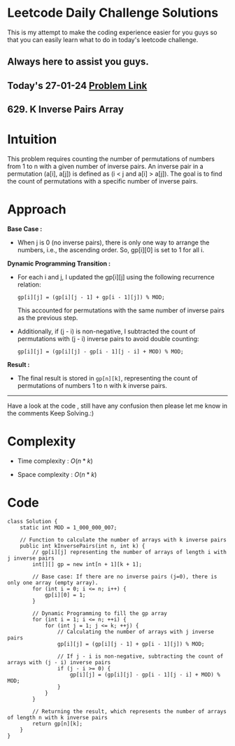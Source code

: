 # Leetcode Daily Challenge Solutions

This is my attempt to make the coding experience easier for you guys so that you can easily learn what to do in today's leetcode challenge.


## Always here to assist you guys.

## Today's 27-01-24 [Problem Link](https://leetcode.com/problems/k-inverse-pairs-array/description/?envType=daily-question&envId=2024-01-27)
## 629. K Inverse Pairs Array


# Intuition
<!-- Describe your first thoughts on how to solve this problem. -->
This problem requires counting the number of permutations of numbers from 1 to n with a given number of inverse pairs. An inverse pair in a permutation (a[i], a[j]) is defined as (i < j and a[i] > a[j]). The goal is to find the count of permutations with a specific number of inverse pairs.


# Approach
<!-- Describe your approach to solving the problem. -->
**Base Case :** 
  - When j is 0 (no inverse pairs), there is only one way to arrange the numbers, i.e., the ascending order. So, gp[i][0] is set to 1 for all i.

**Dynamic Programming Transition :**
   - For each i and j, I updated the gp[i][j] using the following recurrence relation:
     ```
     gp[i][j] = (gp[i][j - 1] + gp[i - 1][j]) % MOD;
     ```
     This accounted for permutations with the same number of inverse pairs as the previous step.
   
   - Additionally, if (j - i) is non-negative, I subtracted the count of permutations with (j - i) inverse pairs to avoid double counting:
     ```
     gp[i][j] = (gp[i][j] - gp[i - 1][j - i] + MOD) % MOD;
     ```

**Result :**
   - The final result is stored in `gp[n][k]`, representing the count of permutations of numbers 1 to n with k inverse pairs.

---
Have a look at the code , still have any confusion then please let me know in the comments
Keep Solving.:)


# Complexity
- Time complexity : $O(n*k)$
<!-- Add your time complexity here, e.g. $$O(n)$$ -->

- Space complexity : $O(n*k)$
<!-- Add your space complexity here, e.g. $$O(n)$$ -->

# Code
```
class Solution {
    static int MOD = 1_000_000_007;

    // Function to calculate the number of arrays with k inverse pairs
    public int kInversePairs(int n, int k) {
        // gp[i][j] representing the number of arrays of length i with j inverse pairs
        int[][] gp = new int[n + 1][k + 1];

        // Base case: If there are no inverse pairs (j=0), there is only one array (empty array).
        for (int i = 0; i <= n; i++) {
            gp[i][0] = 1;
        }

        // Dynamic Programming to fill the gp array
        for (int i = 1; i <= n; ++i) {
            for (int j = 1; j <= k; ++j) {
                // Calculating the number of arrays with j inverse pairs
                gp[i][j] = (gp[i][j - 1] + gp[i - 1][j]) % MOD;
                
                // If j - i is non-negative, subtracting the count of arrays with (j - i) inverse pairs
                if (j - i >= 0) {
                    gp[i][j] = (gp[i][j] - gp[i - 1][j - i] + MOD) % MOD;
                }
            }
        }

        // Returning the result, which represents the number of arrays of length n with k inverse pairs
        return gp[n][k];
    }
}

```
